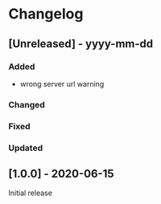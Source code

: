 # Changelog

## [Unreleased] - yyyy-mm-dd

### Added
- wrong server url warning

### Changed

### Fixed

### Updated

## [1.0.0] - 2020-06-15

Initial release
